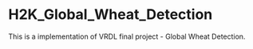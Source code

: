 # H2K_Global_Wheat_Detection
This is a implementation of VRDL final project - Global Wheat Detection.
